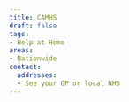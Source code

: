 ```yaml
---
title: CAMHS
draft: false
tags:
- Help at Home
areas:
- Nationwide
contact:
  addresses:
  - See your GP or local NHS
---
```


